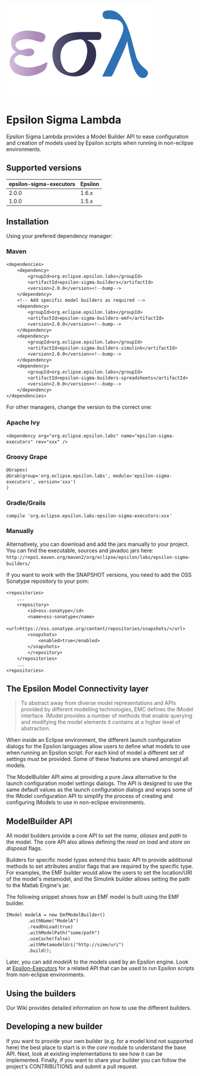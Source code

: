 ![Epsilon-Sigma-Lambda](/epsilon-sigma-lambda.png?raw=true)

# Epsilon Sigma Lambda
Epsilon Sigma Lambda provides a Model Builder API to ease configuration and creation of models used by Epsilon scripts when running in non-eclipse environments.


## Supported versions

epsilon-sigma-executors | Epsilon   | 
------------------------|-----------|
2.0.0                   | 1.6.x     |
1.0.0                   | 1.5.x     |

## Installation

Using your prefered dependency manager:

### Maven

```
<dependencies>
	<dependency>
   		<groupId>org.eclipse.epsilon.labs</groupId>
		<artifactId>epsilon-sigma-builders</artifactId>
		<version>2.0.0</version><!--bump-->
	</dependency>
	<!-- Add specific model builders as required -->
	<dependency>
   		<groupId>org.eclipse.epsilon.labs</groupId>
		<artifactId>epsilon-sigma-builders-emf</artifactId>
		<version>2.0.0</version><!--bump-->
	</dependency>
	<dependency>
   		<groupId>org.eclipse.epsilon.labs</groupId>
		<artifactId>epsilon-sigma-builders-simulink</artifactId>
		<version>2.0.0</version><!--bump-->
	</dependency>
	<dependency>
   		<groupId>org.eclipse.epsilon.labs</groupId>
		<artifactId>epsilon-sigma-builders-spreadsheets</artifactId>
		<version>2.0.0</version><!--bump-->
	</dependency>
</dependencies>
```

For other managers, change the version to the correct one:

### Apache Ivy

```
<dependency org="org.eclipse.epsilon.labs" name="epsilon-sigma-executors" rev="xxx" />
```

### Groovy Grape

```
@Grapes( 
@Grab(group='org.eclipse.epsilon.labs', module='epsilon-sigma-executors', version='xxx') 
)
```

### Gradle/Grails

```
compile 'org.eclipse.epsilon.labs:epsilon-sigma-executors:xxx'
```

### Manually

Alternatively, you can download and add the jars manually to your project. You can find the executable, sources and javadoc jars here: `http://repo1.maven.org/maven2/org/eclipse/epsilon/labs/epsilon-sigma-builders/`


If you want to work with the SNAPSHOT versions, you need to add the OSS Sonatype repository to your pom:

```
<repositories>
	...
	<repository>
   		<id>oss-sonatype</id>
		<name>oss-sonatype</name>
		<url>https://oss.sonatype.org/content/repositories/snapshots/</url>
		<snapshots>
			<enabled>true</enabled>
		</snapshots>
		</repository>
	</repositories>
	...
<repositories>	
```

## The Epsilon Model Connectivity layer

> To abstract away from diverse model representations and APIs provided by different modelling technologies, EMC defines the IModel interface. IModel provides a number of methods that enable querying and modifying the model elements it contains at a higher level of abstraction. 

When inside an Eclipse environment, the different launch configuration dialogs for the Epsilon languages allow users to define what models to use when running an Epsilon script.
For each kind of model a different set of settings must be provided.
Some of these features are shared amongst all models.

The ModelBuilder API aims at providing a pure Java alternative to the launch configuration model settings dialogs.
The API is designed to use the same default values as the launch configuration dialogs and wraps some of the IModel configuration API to simplify the process of creating and configuring IModels to use in non-eclipse environments.

## ModelBuilder API

All model builders provide a core API to set the *name*, *aliases* and *path* to the model. The core API also allows defining the *read on load* and *store on disposal* flags.

Builders for specific model types extend this basic API to provide additional methods to set attributes and/or flags that are required by the specific type.
For examples, the EMF builder would allow the users to set the location/URI of the model's metamodel, and the Simulink builder allows setting the path to the Matlab Engine's jar.

The following snippet shows how an EMF model is built using the EMF builder.

```
IModel modelA = new EmfModelBuilder()
		.withName("ModelA")
		.readOnLoad(true)
		.withModelPath("some/path")
		.useCache(false)
		.withMetamodelUri("http://sime/uri")
		.build();
```
Later, you can add *modelA* to the models used by an Epsilon engine.
Look at [Epsilon-Executors](https://github.com/epsilonlabs/Epsilon-Executors) for a related API that can be used to run Epsilon scripts from non-eclipse environments.

## Using the builders

Our Wiki provides detailed information on how to use the different builders.

## Developing a new builder

If you want to provide your own builder (e.g. for a model kind not supported here) the best place to start is in the *core* module to understand the base API. 
Next, look at existing implementations to see how it can be implemented.
Finally, if you want to share your builder you can follow the project's CONTRIBUTIONS and submit a pull request.